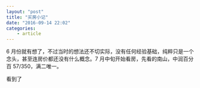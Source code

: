 ```yaml
---
layout: "post"
title: "买房小记"
date: "2016-09-14 22:02"
categories:
    - article
---
```


6 月份就有想了，不过当时的想法还不切实际，没有任何经验基础，纯粹只是一个念头，甚至连房价都还没有什么概念。7 月中旬开始看房，先看的南山，中润百分百 57/350，满二唯一。

看到了

